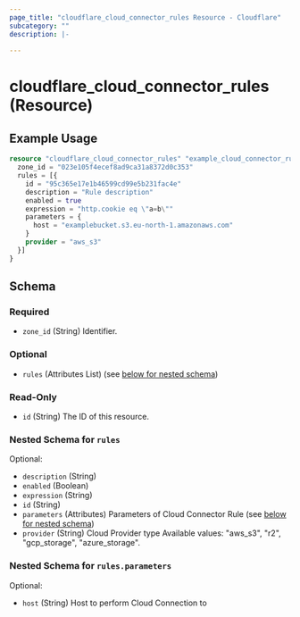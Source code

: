 ```yaml
---
page_title: "cloudflare_cloud_connector_rules Resource - Cloudflare"
subcategory: ""
description: |-
  
---
```


# cloudflare_cloud_connector_rules (Resource)



## Example Usage

```terraform
resource "cloudflare_cloud_connector_rules" "example_cloud_connector_rules" {
  zone_id = "023e105f4ecef8ad9ca31a8372d0c353"
  rules = [{
    id = "95c365e17e1b46599cd99e5b231fac4e"
    description = "Rule description"
    enabled = true
    expression = "http.cookie eq \"a=b\""
    parameters = {
      host = "examplebucket.s3.eu-north-1.amazonaws.com"
    }
    provider = "aws_s3"
  }]
}
```

<!-- schema generated by tfplugindocs -->
## Schema

### Required

- `zone_id` (String) Identifier.

### Optional

- `rules` (Attributes List) (see [below for nested schema](#nestedatt--rules))

### Read-Only

- `id` (String) The ID of this resource.

<a id="nestedatt--rules"></a>
### Nested Schema for `rules`

Optional:

- `description` (String)
- `enabled` (Boolean)
- `expression` (String)
- `id` (String)
- `parameters` (Attributes) Parameters of Cloud Connector Rule (see [below for nested schema](#nestedatt--rules--parameters))
- `provider` (String) Cloud Provider type
Available values: "aws_s3", "r2", "gcp_storage", "azure_storage".

<a id="nestedatt--rules--parameters"></a>
### Nested Schema for `rules.parameters`

Optional:

- `host` (String) Host to perform Cloud Connection to


